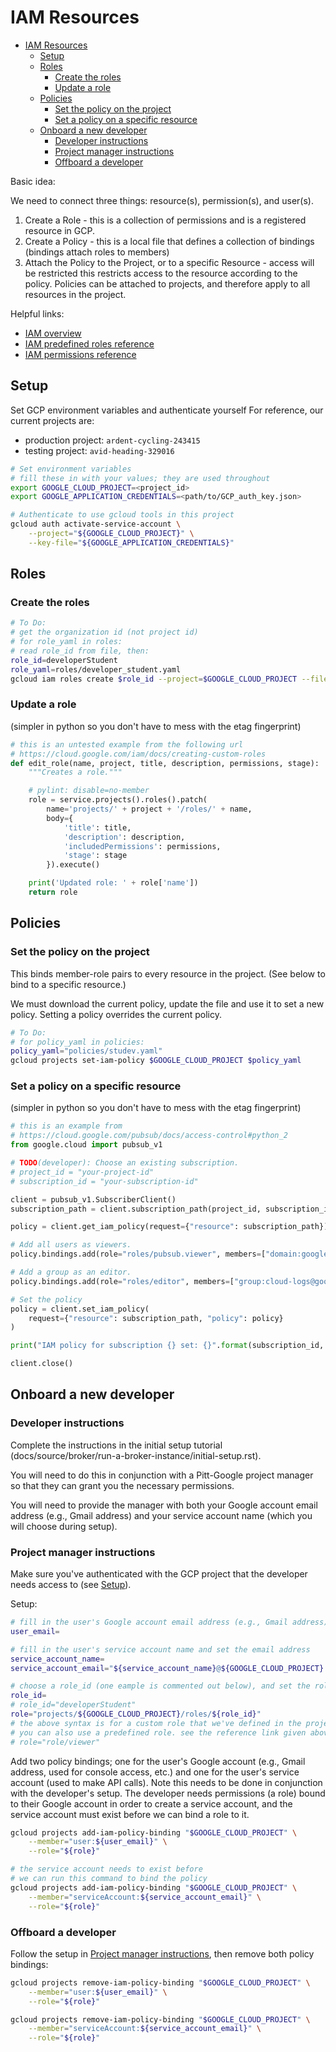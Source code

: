 # IAM Resources<a name="iam-resources"></a>

<!-- mdformat-toc start --slug=github --maxlevel=6 --minlevel=1 -->

- [IAM Resources](#iam-resources)
  - [Setup](#setup)
  - [Roles](#roles)
    - [Create the roles](#create-the-roles)
    - [Update a role](#update-a-role)
  - [Policies](#policies)
    - [Set the policy on the project](#set-the-policy-on-the-project)
    - [Set a policy on a specific resource](#set-a-policy-on-a-specific-resource)
  - [Onboard a new developer](#onboard-a-new-developer)
    - [Developer instructions](#developer-instructions)
    - [Project manager instructions](#project-manager-instructions)
    - [Offboard a developer](#offboard-a-developer)

<!-- mdformat-toc end -->

Basic idea:

We need to connect three things: resource(s), permission(s), and user(s).

1. Create a Role - this is a collection of permissions and is a registered resource in GCP.
1. Create a Policy - this is a local file that defines a collection of bindings (bindings attach roles to members)
1. Attach the Policy to the Project, or to a specific Resource - access will be restricted this restricts access to the resource according to the policy. Policies can be attached to projects, and therefore apply to all resources in the project.

Helpful links:

- [IAM overview](https://cloud.google.com/iam/docs/overview)
- [IAM predefined roles reference](https://cloud.google.com/iam/docs/understanding-roles#predefined)
- [IAM permissions reference](https://cloud.google.com/iam/docs/permissions-reference)

## Setup<a name="setup"></a>

Set GCP environment variables and authenticate yourself
For reference, our current projects are:

- production project: `ardent-cycling-243415`
- testing project: `avid-heading-329016`

```bash
# Set environment variables
# fill these in with your values; they are used throughout
export GOOGLE_CLOUD_PROJECT=<project_id>
export GOOGLE_APPLICATION_CREDENTIALS=<path/to/GCP_auth_key.json>

# Authenticate to use gcloud tools in this project
gcloud auth activate-service-account \
    --project="${GOOGLE_CLOUD_PROJECT}" \
    --key-file="${GOOGLE_APPLICATION_CREDENTIALS}"
```

## Roles<a name="roles"></a>

### Create the roles<a name="create-the-roles"></a>

```bash
# To Do:
# get the organization id (not project id)
# for role_yaml in roles:
# read role_id from file, then:
role_id=developerStudent
role_yaml=roles/developer_student.yaml
gcloud iam roles create $role_id --project=$GOOGLE_CLOUD_PROJECT --file=$role_yaml
```

### Update a role<a name="update-a-role"></a>

(simpler in python so you don't have to mess with the etag fingerprint)

```python
# this is an untested example from the following url
# https://cloud.google.com/iam/docs/creating-custom-roles
def edit_role(name, project, title, description, permissions, stage):
    """Creates a role."""

    # pylint: disable=no-member
    role = service.projects().roles().patch(
        name='projects/' + project + '/roles/' + name,
        body={
            'title': title,
            'description': description,
            'includedPermissions': permissions,
            'stage': stage
        }).execute()

    print('Updated role: ' + role['name'])
    return role
```

## Policies<a name="policies"></a>

### Set the policy on the project<a name="set-the-policy-on-the-project"></a>

This binds member-role pairs to every resource in the project. (See below to bind to a specific resource.)

We must download the current policy, update the file and use it to set a new policy.
Setting a policy overrides the current policy.

```bash
# To Do:
# for policy_yaml in policies:
policy_yaml="policies/studev.yaml"
gcloud projects set-iam-policy $GOOGLE_CLOUD_PROJECT $policy_yaml
```

### Set a policy on a specific resource<a name="set-a-policy-on-a-specific-resource"></a>

(simpler in python so you don't have to mess with the etag fingerprint)

```python
# this is an example from
# https://cloud.google.com/pubsub/docs/access-control#python_2
from google.cloud import pubsub_v1

# TODO(developer): Choose an existing subscription.
# project_id = "your-project-id"
# subscription_id = "your-subscription-id"

client = pubsub_v1.SubscriberClient()
subscription_path = client.subscription_path(project_id, subscription_id)

policy = client.get_iam_policy(request={"resource": subscription_path})

# Add all users as viewers.
policy.bindings.add(role="roles/pubsub.viewer", members=["domain:google.com"])

# Add a group as an editor.
policy.bindings.add(role="roles/editor", members=["group:cloud-logs@google.com"])

# Set the policy
policy = client.set_iam_policy(
    request={"resource": subscription_path, "policy": policy}
)

print("IAM policy for subscription {} set: {}".format(subscription_id, policy))

client.close()
```

## Onboard a new developer<a name="onboard-a-new-developer"></a>

### Developer instructions<a name="developer-instructions"></a>

Complete the instructions in the initial setup tutorial
(docs/source/broker/run-a-broker-instance/initial-setup.rst).

You will need to do this in conjunction with a Pitt-Google project manager so that they can grant you the necessary permissions.

You will need to provide the manager with both your Google account email address (e.g., Gmail address) and your service account name (which you will choose during setup).

### Project manager instructions<a name="project-manager-instructions"></a>

Make sure you've authenticated with the GCP project that the developer needs access to (see [Setup](#setup)).

Setup:

```bash
# fill in the user's Google account email address (e.g., Gmail address):
user_email=

# fill in the user's service account name and set the email address
service_account_name=
service_account_email="${service_account_name}@${GOOGLE_CLOUD_PROJECT}.iam.gserviceaccount.com"

# choose a role_id (one eample is commented out below), and set the role
role_id=
# role_id="developerStudent"
role="projects/${GOOGLE_CLOUD_PROJECT}/roles/${role_id}"
# the above syntax is for a custom role that we've defined in the project
# you can also use a predefined role. see the reference link given above for all options
# role="role/viewer"
```

Add two policy bindings; one for the user's Google account (e.g., Gmail address, used for console access, etc.) and one for the user's service account (used to make API calls).
Note this needs to be done in conjunction with the developer's setup.
The developer needs permissions (a role) bound to their Google account in order to create a service account, and the service account must exist before we can bind a role to it.

```bash
gcloud projects add-iam-policy-binding "$GOOGLE_CLOUD_PROJECT" \
    --member="user:${user_email}" \
    --role="${role}"

# the service account needs to exist before
# we can run this command to bind the policy
gcloud projects add-iam-policy-binding "$GOOGLE_CLOUD_PROJECT" \
    --member="serviceAccount:${service_account_email}" \
    --role="${role}"
```

### Offboard a developer<a name="offboard-a-developer"></a>

Follow the setup in [Project manager instructions](#project-manager-instructions), then remove both policy bindings:

```bash
gcloud projects remove-iam-policy-binding "$GOOGLE_CLOUD_PROJECT" \
    --member="user:${user_email}" \
    --role="${role}"

gcloud projects remove-iam-policy-binding "$GOOGLE_CLOUD_PROJECT" \
    --member="serviceAccount:${service_account_email}" \
    --role="${role}"
```
